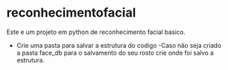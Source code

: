# reconhecimentofacial
Este e um projeto em python de reconhecimento facial basico.

- Crie uma pasta para salvar a estrutura do codigo
-Caso não seja criado a pasta face_db para o salvamento do seu rosto
crie onde foi salvo a estrutura.
